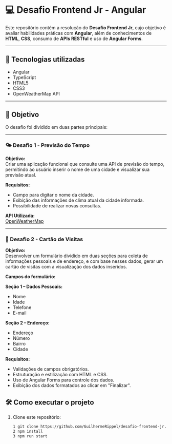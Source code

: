 # 💻 Desafio Frontend Jr - Angular

Este repositório contém a resolução do **Desafio Frontend Jr**, cujo objetivo é avaliar habilidades práticas com **Angular**, além de conhecimentos de **HTML**, **CSS**, consumo de **APIs RESTful** e uso de **Angular Forms**.

---

## 🚀 Tecnologias utilizadas

- Angular
- TypeScript
- HTML5
- CSS3
- OpenWeatherMap API

---

## 📌 Objetivo

O desafio foi dividido em duas partes principais:

---

### 🌤️ Desafio 1 - Previsão do Tempo

**Objetivo:**  
Criar uma aplicação funcional que consulte uma API de previsão do tempo, permitindo ao usuário inserir o nome de uma cidade e visualizar sua previsão atual.

**Requisitos:**

- Campo para digitar o nome da cidade.
- Exibição das informações de clima atual da cidade informada.
- Possibilidade de realizar novas consultas.

**API Utilizada:**  
[OpenWeatherMap](https://openweathermap.org/)  

---

### 🪪 Desafio 2 - Cartão de Visitas

**Objetivo:**  
Desenvolver um formulário dividido em duas seções para coleta de informações pessoais e de endereço, e com base nesses dados, gerar um cartão de visitas com a visualização dos dados inseridos.

**Campos do formulário:**

**Seção 1 – Dados Pessoais:**
- Nome
- Idade
- Telefone
- E-mail

**Seção 2 – Endereço:**
- Endereço
- Número
- Bairro
- Cidade

**Requisitos:**

- Validações de campos obrigatórios.
- Estruturação e estilização com HTML e CSS.
- Uso de Angular Forms para controle dos dados.
- Exibição dos dados formatados ao clicar em "Finalizar".

## 🛠️ Como executar o projeto

1. Clone este repositório:
   ```bash
   1 git clone https://github.com/GuilhermeRippel/desafio-frontend-jr.git
   2 npm install
   3 npm run start
